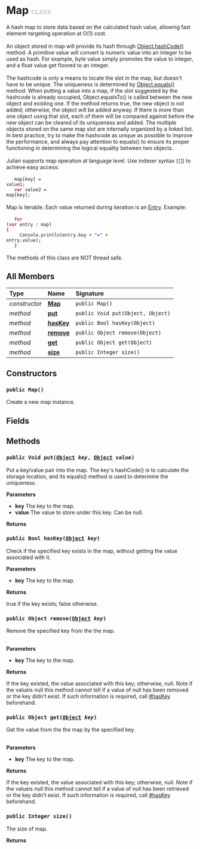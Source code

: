 # Map <font color="#C8C8C8" size="3">CLASS</font>

A hash map to store data based on the calculated hash value, allowing fast element-targeting operation at O(1) cost.<br><br>An object stored in map will provide its hash through <a href="broken-link">Object.hashCode()</a> method. A primitive value will convert is numeric value into an integer to be used as hash. For example, byte value simply promotes the value to integer, and a float value get floored to an integer.<br><br>The hashcode is only a means to locate the slot in the map, but doesn't have to be unique. The uniqueness is determined by <a href="broken-link">Object.equals()</a> method. When putting a value into a map, if the slot suggested by the hashcode is already occupied, Object.equalsTo() is called between the new object and existing one. If the method returns true, the new object is not added; otherwise, the object will be added anyway. If there is more than one object using that slot, each of them will be compared against before the new object can be cleared of its uniqueness and added. The multiple objects stored on the same map slot are internally organized by a linked list. In best practice, try to make the hashcode as unique as possible to improve the performance, and always pay attention to equals() to ensure its proper functioning in determining the logical equality between two objects.<br><br>Julian supports map operation at language level. Use indexer syntax (`[`]) to achieve easy access:<br><br><code>&nbsp;&nbsp;&nbsp;map[key] = value1;<br>&nbsp;&nbsp;&nbsp;<font color="#993366">**var**</font> value2 = map[key];</code><br><br>Map is iterable. Each value returned during iteration is an <a href="../System.Collection/Entry">Entry</a>. Example:<br><br><code>&nbsp;&nbsp;&nbsp;<font color="#993366">**for**</font> (<font color="#993366">**var**</font> entry : map) {<br>&nbsp;&nbsp;&nbsp;&nbsp;&nbsp;Console.println(entry.key + <font color="#3300FF">"="</font> + entry.value);<br>&nbsp;&nbsp;&nbsp;}</code><br><br>The methods of this class are NOT thread safe.

## All Members
|**Type**|**Name**|**Signature**
|:-------|:-------|:------------
|*constructor*|<a href="#c-Map-void"><b>Map</b></a>|`public Map()`
|*method*|<a href="#m-put-Object-Object"><b>put</b></a>|`public Void put(Object, Object)`
|*method*|<a href="#m-hasKey-Object"><b>hasKey</b></a>|`public Bool hasKey(Object)`
|*method*|<a href="#m-remove-Object"><b>remove</b></a>|`public Object remove(Object)`
|*method*|<a href="#m-get-Object"><b>get</b></a>|`public Object get(Object)`
|*method*|<a href="#m-size-void"><b>size</b></a>|`public Integer size()`

## Constructors
<a name="c-Map-void"></a>
### <code>public Map()</code>
Create a new map instance.
## Fields

## Methods
<a name="m-put-Object-Object"></a>
### <code>public Void put([Object](../../Object) *key*, [Object](../../Object) *value*)</code>
Put a key/value pair into the map. The key's hashCode() is to calculate the storage location, and its equals() method is used to determine the uniqueness.

**Parameters**

<a name="m-put-Object-Object-p-key"></a>
- **key**
The key to the map.
<a name="m-put-Object-Object-p-value"></a>
- **value**
The value to store under this key. Can be null.

**Returns**

<a name="m-put-Object-Object-r"></a>

<a name="m-hasKey-Object"></a>
### <code>public Bool hasKey([Object](../../Object) *key*)</code>
Check if the specified key exists in the map, without getting the value associated with it.

**Parameters**

<a name="m-hasKey-Object-p-key"></a>
- **key**
The key to the map.

**Returns**

<a name="m-hasKey-Object-r"></a>true if the key exists; false otherwise.

<a name="m-remove-Object"></a>
### <code>public Object remove([Object](../../Object) *key*)</code>
Remove the specified key from the the map.<br><br>

**Parameters**

<a name="m-remove-Object-p-key"></a>
- **key**
The key to the map.

**Returns**

<a name="m-remove-Object-r"></a>If the key existed, the value associated with this key; otherwise, null. Note if the valueis null this method cannot tell if a value of null has been removed or the key didn't exist. If such information is required, call <a href="broken-link">#hasKey</a> beforehand.

<a name="m-get-Object"></a>
### <code>public Object get([Object](../../Object) *key*)</code>
Get the value from the the map by the specified key.<br><br>

**Parameters**

<a name="m-get-Object-p-key"></a>
- **key**
The key to the map.

**Returns**

<a name="m-get-Object-r"></a>If the key existed, the value associated with this key; otherwise, null. Note if the valueis null this method cannot tell if a value of null has been retrieved or the key didn't exist. If such information is required, call <a href="broken-link">#hasKey</a> beforehand.

<a name="m-size-void"></a>
### <code>public Integer size()</code>
The size of map.

**Returns**

<a name="m-size-void-r"></a>

